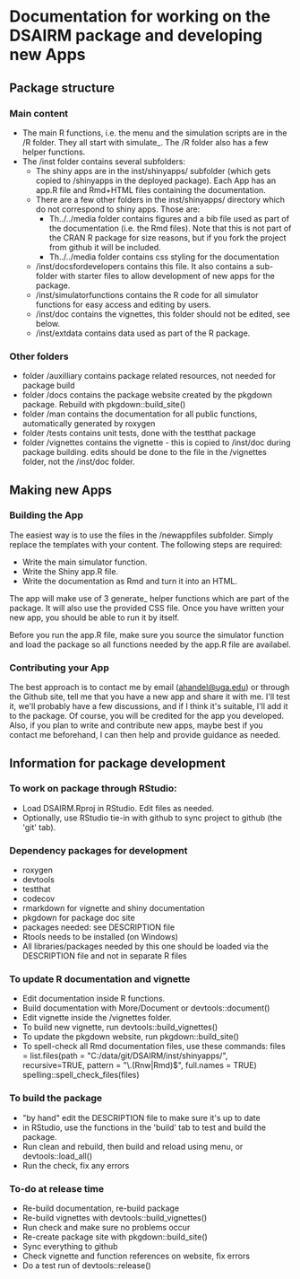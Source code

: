 # Documentation for working on the DSAIRM package and developing new Apps 



## Package structure 

### Main content
* The main R functions, i.e. the menu and the simulation scripts are in the /R folder. They all start with simulate_. The /R folder also has a few helper functions.
* The /inst folder contains several subfolders: 
  * The shiny apps are in the inst/shinyapps/ subfolder (which gets copied to /shinyapps in the deployed package). Each App has an app.R file and Rmd+HTML files containing the documentation.
  * There are a few other folders in the inst/shinyapps/ directory which do not correspond to shiny apps. Those are:
    * Th../../media folder contains figures and a bib file used as part of the documentation (i.e. the Rmd files). Note that this is not part of the CRAN R package for size reasons, but if you fork the project from github it will be included.
    * Th../../media folder contains css styling for the documentation
  * /inst/docsfordevelopers contains this file. It also contains a sub-folder with starter files to allow development of new apps for the package.
  * /inst/simulatorfunctions contains the R code for all simulator functions for easy access and editing by users.
  * /inst/doc contains the vignettes, this folder should not be edited, see below.
  * /inst/extdata contains data used as part of the R package.

### Other folders
* folder /auxilliary contains package related resources, not needed for package build
* folder /docs contains the package website created by the pkgdown package. Rebuild with pkgdown::build_site()
* folder /man contains the documentation for all public functions, automatically generated by roxygen
* folder /tests contains unit tests, done with the testthat package
* folder /vignettes contains the vignette - this is copied to /inst/doc during package building. edits should be done to the file in the /vignettes folder, not the /inst/doc folder.

## Making new Apps

### Building the App
The easiest way is to use the files in the /newappfiles subfolder. Simply replace the templates with your content.
The following steps are required:

* Write the main simulator function.
* Write the Shiny app.R file. 
* Write the documentation as Rmd and turn it into an HTML.

The app will make use of 3 generate_ helper functions which are part of the package. It will also use the provided CSS file. Once you have written your new app, you should be able to run it by itself.

Before you run the app.R file, make sure you source the simulator function and load the package so all functions needed by the app.R file are availabel.

### Contributing your App
The best approach is to contact me by email (ahandel@uga.edu) or through the Github site, tell me that you have a new app and share it with me. I'll test it, we'll probably have a few discussions, and if I think it's suitable, I'll add it to the package. Of course, you will be credited for the app you developed. Also, if you plan to write and contribute new apps, maybe best if you contact me beforehand, I can then help and provide guidance as needed.


## Information for package development

### To work on package through RStudio: 
* Load DSAIRM.Rproj in RStudio. Edit files as needed.
* Optionally, use RStudio tie-in with github to sync project to github (the 'git' tab).

### Dependency packages for development
* roxygen
* devtools
* testthat
* codecov
* rmarkdown for vignette and shiny documentation
* pkgdown for package doc site
* packages needed: see DESCRIPTION file
* Rtools needs to be installed (on Windows)
* All libraries/packages needed by this one should be loaded via the DESCRIPTION file and not in separate R files

### To update R documentation and vignette
* Edit documentation inside R functions. 
* Build documentation with More/Document or devtools::document()
* Edit vignette inside the /vignettes folder.
* To build new vignette, run devtools::build_vignettes()
* To update the pkgdown website, run pkgdown::build_site()
* To spell-check all Rmd documentation files, use these commands:
files = list.files(path = "C:/data/git/DSAIRM/inst/shinyapps/", recursive=TRUE, pattern = "\\.(Rnw|Rmd)$", full.names = TRUE)
spelling::spell_check_files(files)


### To build the package
* "by hand" edit the DESCRIPTION file to make sure it's up to date
* in RStudio, use the functions in the 'build' tab to test and build the package.
* Run clean and rebuild, then build and reload using menu, or devtools::load_all()
* Run the check, fix any errors 

### To-do at release time 
* Re-build documentation, re-build package
* Re-build vignettes with devtools::build_vignettes()
* Run check and make sure no problems occur
* Re-create package site with pkgdown::build_site()
* Sync everything to github
* Check vignette and function references on website, fix errors
* Do a test run of devtools::release()


